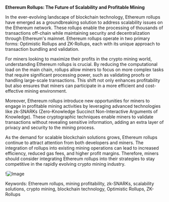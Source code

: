 **Ethereum Rollups: The Future of Scalability and Profitable Mining**

In the ever-evolving landscape of blockchain technology, Ethereum rollups have emerged as a groundbreaking solution to address scalability issues on the Ethereum network. These rollups enable the processing of thousands of transactions off-chain while maintaining security and decentralization through Ethereum's mainnet. Ethereum rollups operate in two primary forms: Optimistic Rollups and ZK-Rollups, each with its unique approach to transaction bundling and validation. 

For miners looking to maximize their profits in the crypto mining world, understanding Ethereum rollups is crucial. By reducing the computational load on the main chain, rollups allow miners to focus on more complex tasks that require significant processing power, such as validating proofs or handling large-scale transactions. This shift not only enhances profitability but also ensures that miners can participate in a more efficient and cost-effective mining environment.

Moreover, Ethereum rollups introduce new opportunities for miners to engage in profitable mining activities by leveraging advanced technologies like zk-SNARKs (Zero-Knowledge Succinct Non-Interactive Arguments of Knowledge). These cryptographic techniques enable miners to validate transactions without revealing sensitive information, adding an extra layer of privacy and security to the mining process.

As the demand for scalable blockchain solutions grows, Ethereum rollups continue to attract attention from both developers and miners. The integration of rollups into existing mining operations can lead to increased efficiency, reduced gas fees, and higher profit margins. Therefore, miners should consider integrating Ethereum rollups into their strategies to stay competitive in the rapidly evolving crypto mining industry. 

!![Image](https://github.com/user-attachments/assets/b6e7b7a2-655e-4d44-8baa-20c566a3cb65)

Keywords: Ethereum rollups, mining profitability, zk-SNARKs, scalability solutions, crypto mining, blockchain technology, Optimistic Rollups, ZK-Rollups